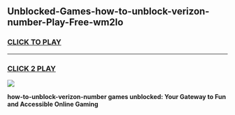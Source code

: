 
## Unblocked-Games-how-to-unblock-verizon-number-Play-Free-wm2lo
<h3>
<a href="https://premium76.site?title=how-to-unblock-verizon-number&ref=10A">CLICK TO PLAY</a></h3>
<hr>

<h3>
<a href="https://premium76.site?title=how-to-unblock-verizon-number&ref=10A">CLICK 2 PLAY</a>
  
</h3>

<a href="https://premium76.site?title=how-to-unblock-verizon-number&ref=10A"><img src="https://clearcache.store/games.png"></a>


**how-to-unblock-verizon-number games unblocked: Your Gateway to Fun and Accessible Online Gaming**
